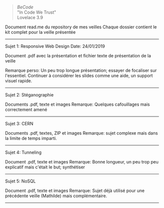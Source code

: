 > *BeCode* <br/>
"In Code We Trust" <br/>
Lovelace 3.9 <br/>

Document read.me du repository de mes veilles
Chaque dossier contient le kit complet pour la veille présentée

-----
Sujet 1: Responsive Web Design
Date: 24/01/2019

Document .pdf avec la présentation et fichier texte de présentation de la veille

Remarque perso:
Un peu trop longue présentation; essayer de focaliser sur l'essentiel.
Continuer à considérer les slides comme une aide, un support visuel rapide.

-----
Sujet 2: Stéganographie

Documents .pdf, texte et images
Remarque: Quelques cafouillages mais correctement amené

-----
Sujet 3: CERN

Documents .pdf, textes, ZIP et images
Remarque: sujet complexe mais dans la limite de temps imparti.

-----
Sujet 4: Tunneling

Document .pdf, texte et images
Remarque: Bonne longueur, un peu trop peu explicatif mais c'était le but; synthétiser

-----
Sujet 5: NoSQL

Document .pdf, texte et images
Remarque: Sujet déjà utilisé pour une précédente veille (Mathilde) mais complémentaire.

-----
